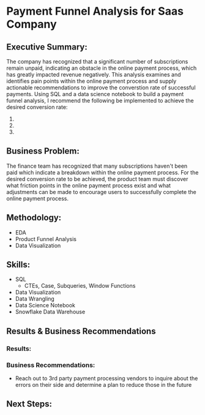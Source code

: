 # Payment Funnel Analysis for Saas Company

## Executive Summary:

The company has recognized that a significant number of subscriptions remain unpaid, indicating an obstacle in the online payment process, which has greatly impacted revenue negatively.
This analysis examines and identifies pain points within the online payment process and supply actionable recommendations to improve the converstion rate of successful payments.
Using SQL and a data science notebook to build a payment funnel analysis, I recommend the following be implemented to achieve the desired conversion rate:

1.
2.
3.


## Business Problem:

The finance team has recognized that many subscriptions haven't been paid which indicate a breakdown within the online payment process. For the desired conversion rate to be achieved, the product team must discover what friction points in the online payment process exist and what adjustments can be made to encourage users to successfully complete the online payment process.

## Methodology:
* EDA
* Product Funnel Analysis
* Data Visualization

## Skills:
* SQL
  * CTEs, Case, Subqueries, Window Functions
* Data Visualization
* Data Wrangling
* Data Science Notebook
* Snowflake Data Warehouse

## Results & Business Recommendations

### Results:


### Business Recommendations:
* Reach out to 3rd party payment processing vendors to inquire about the errors on their side and determine a plan to reduce those in the future

## Next Steps:
